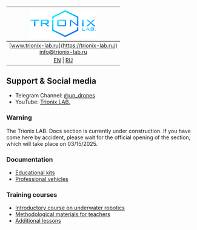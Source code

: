 | ![logo](/logo_nav.png) |
| :---: |
| [www.trionix-lab.ru](https://trionix-lab.ru/) <br/> [info@trionix-lab.ru](mailto:info@trionix-lab.ru) |
| [EN](README.md) \| [RU](README_RU.md) |

## Support & Social media
* Telegram Channel: [@un_drones](https://t.me/un_drones)
* YouTube: [Trionix LAB.](https://www.youtube.com/@trionixlab)

### Warning

The Trionix LAB. Docs section is currently under construction. If you have come here by accident, please wait for the official opening of the section, which will take place on 03/15/2025.

### Documentation
* [Educational kits](/documentation/kids/index.md)
* [Professional vehicles](/documentation/prof/index.md)

### Training courses
* [Introductory course on underwater robotics](/documentation/school/begin/index.md)
* [Methodological materials for teachers](/documentation/school/teachers/index.md)
* [Additional lessons](/documentation/lessons/index.md)
